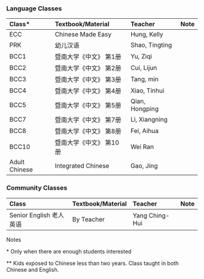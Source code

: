 
### Language Classes

| Class*        | Textbook/Material          | Teacher | Note |
|:-------------|:------------------|:------|:------|
| ECC 	| Chinese Made Easy  	| Hung, Kelly 	|  | 
| PRK 	|  	幼儿汉语  	|  	Shao, Tingting 	|  | 
| BCC1 	| 暨南大学《中文》 第1册 	| Yu, Ziqi |  | 
| BCC2 	| 暨南大学《中文》 第2册 	| Cui, Lijun |  | 
| BCC3 	| 暨南大学《中文》 第3册 	| Tang, min |  | 
| BCC4 	| 暨南大学《中文》 第4册 	| Xiao, Tinhui |  | 
| BCC5 	| 暨南大学《中文》 第5册 	| Qian, Hongping |  | 
| BCC7 	| 暨南大学《中文》 第7册 	| Li, Xiangning | | 
| BCC8 	| 暨南大学《中文》 第8册 	| Fei, Aihua |  | 
| BCC10 	| 暨南大学《中文》 第10册 	| Wei Ran |  | 
| Adult Chinese 	| Integrated Chinese 	| Gao, Jing |  | 

### Community Classes

| Class        | Textbook/Material          | Teacher | Note |
|:-------------|:------------------|:------|:------|
| Senior English 老人英语	| By Teacher 	| Yang Ching-Hui |  | 


Notes

\* Only when there are enough students interested

** Kids exposed to Chinese less than two years. Class taught in both Chinese and English.

